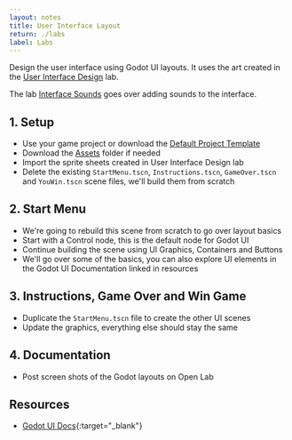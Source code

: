 ```yaml
---
layout: notes
title: User Interface Layout
return: ./labs
label: Labs
---
```


<!-- <iframe width="560" height="315" src="https://www.youtube.com/embed/n2HdxTPCYIA?rel=0" frameborder="0" allowfullscreen></iframe> -->

Design the user interface using Godot UI layouts.  It uses the art created in the [User Interface Design](3-5_User_Interface_Design) lab.

The lab [Interface Sounds](4-1_Interface_Sounds) goes over adding sounds to the interface.

## 1. Setup
- Use your game project or download the [Default Project Template](./270_BlankTemplate.zip)
- Download the [Assets](./270_Assets.zip) folder if needed
- Import the sprite sheets created in User Interface Design lab
- Delete the existing `StartMenu.tscn`, `Instructions.tscn`, `GameOver.tscn` and `YouWin.tscn` scene files, we'll build them from scratch

## 2. Start Menu
- We're going to rebuild this scene from scratch to go over layout basics
- Start with a Control node, this is the default node for Godot UI
- Continue building the scene using UI Graphics, Containers and Buttons
- We'll go over some of the basics, you can also explore UI elements in the Godot UI Documentation linked in resources

## 3. Instructions, Game Over and Win Game
- Duplicate the `StartMenu.tscn` file to create the other UI scenes
- Update the graphics, everything else should stay the same

## 4. Documentation
- Post screen shots of the Godot layouts on Open Lab

## Resources
- [Godot UI Docs](https://docs.godotengine.org/en/stable/getting_started/step_by_step/ui_introduction_to_the_ui_system.html){:target="_blank"}